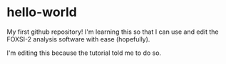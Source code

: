 # hello-world
My first github repository! I'm learning this so that I can use and edit the FOXSI-2 analysis software with ease (hopefully).

I'm editing this because the tutorial told me to do so.
